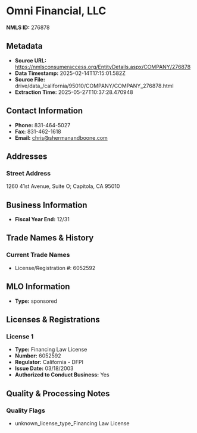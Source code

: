 # Omni Financial, LLC

**NMLS ID:** 276878

## Metadata
- **Source URL:** https://nmlsconsumeraccess.org/EntityDetails.aspx/COMPANY/276878
- **Data Timestamp:** 2025-02-14T17:15:01.582Z
- **Source File:** drive/data_/california/95010/COMPANY/COMPANY_276878.html
- **Extraction Time:** 2025-05-27T10:37:28.470948

## Contact Information
- **Phone:** 831-464-5027
- **Fax:** 831-462-1618
- **Email:** chris@shermanandboone.com

## Addresses
### Street Address
1260 41st Avenue, Suite O; Capitola, CA 95010

## Business Information
- **Fiscal Year End:** 12/31

## Trade Names & History
### Current Trade Names
- License/Registration #: 6052592

## MLO Information
- **Type:** sponsored

## Licenses & Registrations

### License 1
- **Type:** Financing Law License
- **Number:** 6052592
- **Regulator:** California - DFPI
- **Issue Date:** 03/18/2003
- **Authorized to Conduct Business:** Yes

## Quality & Processing Notes
### Quality Flags
- unknown_license_type_Financing Law License
